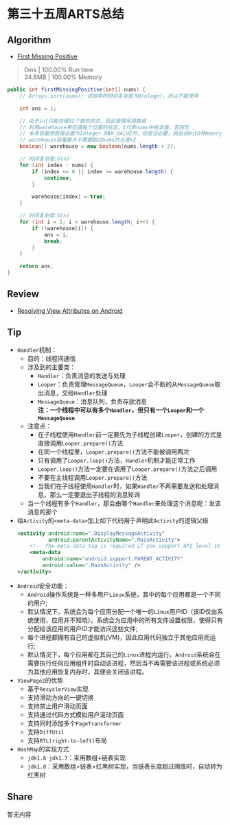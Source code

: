 # 第三十五周ARTS总结
## Algorithm
- [First Missing Positive](https://leetcode.com/problems/first-missing-positive/)
> 0ms | 100.00% Run time  
> 34.6MB | 100.00% Memory
```java
public int firstMissingPositive(int[] nums) {
    // Arrays.sort(nums); 该排序的时间复杂度为O(nlogn)，所以不能使用

    int ans = 1;

    // 由于int只能存储32个数的状态，因此直接采用数组
    // 利用warehouse来存储每个位置的状态，1代表nums中有该值，否则无
    // 本来容量想直接设置为Integer.MAX_VALUE的，但是没必要，而且会OutOfMemory
    // warehouse容量最大不需要超过nums的长度+2
    boolean[] warehouse = new boolean[nums.length + 2];

    // 时间复杂度:O(n)
    for (int index : nums) {
        if (index <= 0 || index >= warehouse.length) {
            continue;
        }

        warehouse[index] = true;
    }

    // 时间复杂度:O(n)
    for (int i = 1; i < warehouse.length; i++) {
        if (!warehouse[i]) {
            ans = i;
            break;
        }
    }

    return ans;
}
```

## Review
- [Resolving View Attributes on Android](https://ataulm.github.io/2019/10/28/resolving-view-attributes.html)

## Tip
+ `Handler`机制：
    + 目的：线程间通信
    + 涉及到的主要类：
        + `Handler`：负责消息的发送与处理
        + `Looper`：负责管理`MessageQueue`，`Looper`会不断的从`MessageQueue`取出消息，交给`Handler`处理
        + `MessageQueue`：消息队列，负责存放消息  
           **注：一个线程中可以有多个`Handler`，但只有一个`Looper`和一个`MessageQueue`**
    + 注意点：
        + 在子线程使用`Handler`前一定要先为子线程创建`Looper`，创建的方式是直接调用`Looper.prepare()`方法
        + 在同一个线程里，`Looper.prepare()`方法不能被调用两次
        + 只有调用了`Looper.loop()`方法，`Handler`机制才能正常工作
        + `Looper.loop()`方法一定要在调用了`Looper.prepare()`方法之后调用
        + 不要在主线程调用`Looper.prepare()`方法
        + 当我们在子线程使用`Handler`时，如果`Handler`不再需要发送和处理消息，那么一定要退出子线程的消息轮询
    + 当一个线程有多个`Handler`，那会由哪个`Handler`来处理这个消息呢：发该消息的那个
+ 给`Activity`的`<meta-data>`加上如下代码用于声明此`Activity`的逻辑父级
    ```xml
    <activity android:name=".DisplayMessageActivity"
              android:parentActivityName=".MainActivity">
        <!-- The meta-data tag is required if you support API level 15 and lower -->
        <meta-data
            android:name="android.support.PARENT_ACTIVITY"
            android:value=".MainActivity" />
    </activity>
    ```
+ `Android`安全功能：
    + `Android`操作系统是一种多用户`Linux`系统，其中的每个应用都是一个不同的用户;
    + 默认情况下，系统会为每个应用分配一个唯一的`Linux`用户ID（该ID仅由系统使用，应用并不知晓）。系统会为应用中的所有文件设置权限，使得只有分配给该应用的用户ID才能访问这些文件;
    + 每个进程都拥有自己的虚拟机(VM)，因此应用代码独立于其他应用而运行;
    + 默认情况下，每个应用都在其自己的`Linux`进程内运行。`Android`系统会在需要执行任何应用组件时启动该进程，然后当不再需要该进程或系统必须为其他应用恢复内存时，其便会关闭该进程。
+ `ViewPage2`的优势
    + 基于`RecyclerView`实现
    + 支持滑动方向的一键切换
    + 支持禁止用户滑动页面
    + 支持通过代码方式模拟用户滚动页面
    + 支持同时添加多个`PageTransformer`
    + 支持`DiffUtil`
    + 支持`RTL(right-to-left)`布局
+ `HashMap`的实现方式
    + `jdk1.6 jdk1.7`：采用数组+链表实现
    + `jdk1.8`：采用数组+链表+红黑树实现，当链表长度超过阈值时，自动转为红黑树
    
## Share
暂无内容